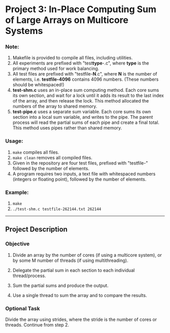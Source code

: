 # Project 3: In-Place Computing Sum of Large Arrays on Multicore Systems

### Note:

1. Makefile is provided to compile all files, including utilities.
2. All experiments are prefixed with "test**type**-.c", where **type** is the primary method used for work balancing.
3. All test files are prefixed with "testfile-**N**.c", where **N** is the number of elements, i.e. **testfile-4096** contains 4096 numbers. (These numbers should be whitespaced!)
4. **test-shm.c** uses an in-place sum computing method. Each core sums its own section, and wait for a lock until it adds its result to the last index of the array, and then release the lock. This method allocated the numbers of the array to shared memory.
5. **test-pipe.c** uses a separate sum variable. Each core sums its own section into a local sum variable, and writes to the pipe. The parent process will read the partial sums of each pipe and create a final total. This method uses pipes rather than shared memory.

### Usage:
1. `make` compiles all files.
2. `make clean` removes all compiled files.
3. Given in the repository are four test files, prefixed with "testfile-" followed by the number of elements.
4. A program requires two inputs, a text file with whitespaced numbers (integers or floating point), followed by the number of elements.

### Example:
1. `make`
2. `./test-shm.c testfile-262144.txt 262144`

---

## Project Description

### Objective
1. Divide an array by the number of cores (if using a multicore system), or by some M number of threads (if using multithreading).

2. Delegate the partial sum in each section to each individual thread/process.

3. Sum the partial sums and produce the output.

4. Use a single thread to sum the array and to compare the results.

### Optional Task

Divide the array using strides, where the stride is the number of cores or threads. Continue from step 2.